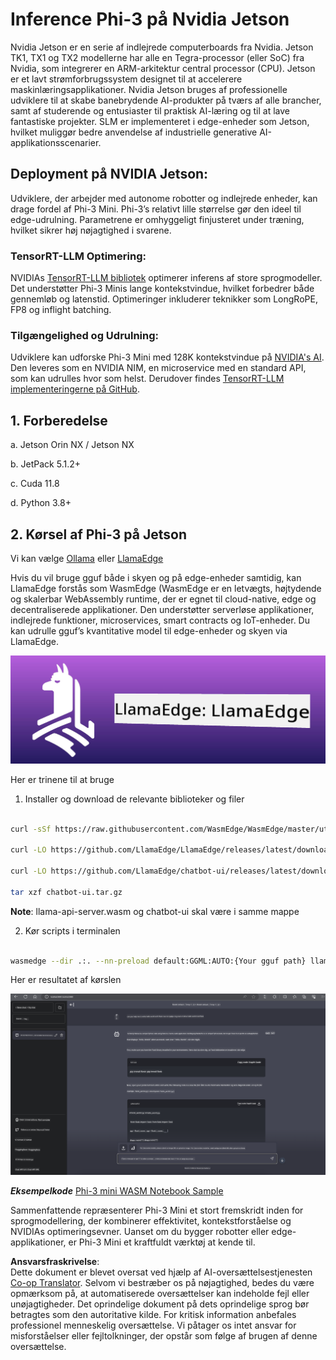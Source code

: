 <!--
CO_OP_TRANSLATOR_METADATA:
{
  "original_hash": "be4101a30d98e95a71d42c276e8bcd37",
  "translation_date": "2025-05-09T11:39:11+00:00",
  "source_file": "md/01.Introduction/03/Jetson_Inference.md",
  "language_code": "da"
}
-->
# **Inference Phi-3 på Nvidia Jetson**

Nvidia Jetson er en serie af indlejrede computerboards fra Nvidia. Jetson TK1, TX1 og TX2 modellerne har alle en Tegra-processor (eller SoC) fra Nvidia, som integrerer en ARM-arkitektur central processor (CPU). Jetson er et lavt strømforbrugssystem designet til at accelerere maskinlæringsapplikationer. Nvidia Jetson bruges af professionelle udviklere til at skabe banebrydende AI-produkter på tværs af alle brancher, samt af studerende og entusiaster til praktisk AI-læring og til at lave fantastiske projekter. SLM er implementeret i edge-enheder som Jetson, hvilket muliggør bedre anvendelse af industrielle generative AI-applikationsscenarier.

## Deployment på NVIDIA Jetson:
Udviklere, der arbejder med autonome robotter og indlejrede enheder, kan drage fordel af Phi-3 Mini. Phi-3’s relativt lille størrelse gør den ideel til edge-udrulning. Parametrene er omhyggeligt finjusteret under træning, hvilket sikrer høj nøjagtighed i svarene.

### TensorRT-LLM Optimering:
NVIDIAs [TensorRT-LLM bibliotek](https://github.com/NVIDIA/TensorRT-LLM?WT.mc_id=aiml-138114-kinfeylo) optimerer inferens af store sprogmodeller. Det understøtter Phi-3 Minis lange kontekstvindue, hvilket forbedrer både gennemløb og latenstid. Optimeringer inkluderer teknikker som LongRoPE, FP8 og inflight batching.

### Tilgængelighed og Udrulning:
Udviklere kan udforske Phi-3 Mini med 128K kontekstvindue på [NVIDIA's AI](https://www.nvidia.com/en-us/ai-data-science/generative-ai/). Den leveres som en NVIDIA NIM, en microservice med en standard API, som kan udrulles hvor som helst. Derudover findes [TensorRT-LLM implementeringerne på GitHub](https://github.com/NVIDIA/TensorRT-LLM).


## **1. Forberedelse**

a. Jetson Orin NX / Jetson NX

b. JetPack 5.1.2+

c. Cuda 11.8

d. Python 3.8+

## **2. Kørsel af Phi-3 på Jetson**

Vi kan vælge [Ollama](https://ollama.com) eller [LlamaEdge](https://llamaedge.com)

Hvis du vil bruge gguf både i skyen og på edge-enheder samtidig, kan LlamaEdge forstås som WasmEdge (WasmEdge er en letvægts, højtydende og skalerbar WebAssembly runtime, der er egnet til cloud-native, edge og decentraliserede applikationer. Den understøtter serverløse applikationer, indlejrede funktioner, microservices, smart contracts og IoT-enheder. Du kan udrulle gguf’s kvantitative model til edge-enheder og skyen via LlamaEdge.

![llamaedge](../../../../../translated_images/llamaedge.1356a35c809c5e9d89d8168db0c92161e87f5e2c34831f2fad800f00fc4e74dc.da.jpg)

Her er trinene til at bruge

1. Installer og download de relevante biblioteker og filer

```bash

curl -sSf https://raw.githubusercontent.com/WasmEdge/WasmEdge/master/utils/install.sh | bash -s -- --plugin wasi_nn-ggml

curl -LO https://github.com/LlamaEdge/LlamaEdge/releases/latest/download/llama-api-server.wasm

curl -LO https://github.com/LlamaEdge/chatbot-ui/releases/latest/download/chatbot-ui.tar.gz

tar xzf chatbot-ui.tar.gz

```

**Note**: llama-api-server.wasm og chatbot-ui skal være i samme mappe

2. Kør scripts i terminalen

```bash

wasmedge --dir .:. --nn-preload default:GGML:AUTO:{Your gguf path} llama-api-server.wasm -p phi-3-chat

```

Her er resultatet af kørslen

![llamaedgerun](../../../../../translated_images/llamaedgerun.66eb2acd7f14e814437879522158b9531ae7c955014d48d0708d0e4ce6ac94a6.da.png)

***Eksempelkode*** [Phi-3 mini WASM Notebook Sample](https://github.com/Azure-Samples/Phi-3MiniSamples/tree/main/wasm)

Sammenfattende repræsenterer Phi-3 Mini et stort fremskridt inden for sprogmodellering, der kombinerer effektivitet, kontekstforståelse og NVIDIAs optimeringsevner. Uanset om du bygger robotter eller edge-applikationer, er Phi-3 Mini et kraftfuldt værktøj at kende til.

**Ansvarsfraskrivelse**:  
Dette dokument er blevet oversat ved hjælp af AI-oversættelsestjenesten [Co-op Translator](https://github.com/Azure/co-op-translator). Selvom vi bestræber os på nøjagtighed, bedes du være opmærksom på, at automatiserede oversættelser kan indeholde fejl eller unøjagtigheder. Det oprindelige dokument på dets oprindelige sprog bør betragtes som den autoritative kilde. For kritisk information anbefales professionel menneskelig oversættelse. Vi påtager os intet ansvar for misforståelser eller fejltolkninger, der opstår som følge af brugen af denne oversættelse.